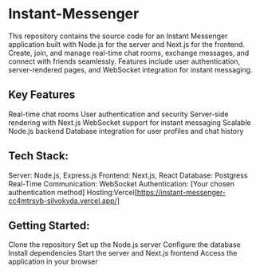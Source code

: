 # Instant-Messenger
This repository contains the source code for an Instant Messenger application built with Node.js for the server and Next.js for the frontend. Create, join, and manage real-time chat rooms, exchange messages, and connect with friends seamlessly. Features include user authentication, server-rendered pages, and WebSocket integration for instant messaging.

## Key Features

Real-time chat rooms
User authentication and security
Server-side rendering with Next.js
WebSocket support for instant messaging
Scalable Node.js backend
Database integration for user profiles and chat history

## Tech Stack:

Server: Node.js, Express.js
Frontend: Next.js, React
Database: Postgress
Real-Time Communication: WebSocket
Authentication: [Your chosen authentication method]
Hosting:Vercel[https://instant-messenger-cc4mtrsyb-silvokyda.vercel.app/]

## Getting Started:

Clone the repository
Set up the Node.js server
Configure the database
Install dependencies
Start the server and Next.js frontend
Access the application in your browser

